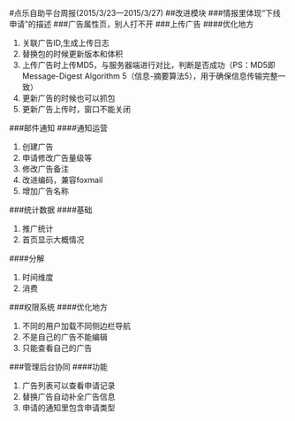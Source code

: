 #点乐自助平台周报(2015/3/23—2015/3/27)
##改进模块
###情报里体现“下线申请”的描述
###广告属性页，别人打不开
###上传广告
####优化地方
1. 关联广告ID,生成上传日志
2. 替换包的时候更新版本和体积
3. 上传广告时上传MD5，与服务器端进行对比，判断是否成功（PS：MD5即Message-Digest Algorithm 5（信息-摘要算法5），用于确保信息传输完整一致）
4. 更新广告的时候也可以抓包
5. 更新广告上传时，窗口不能关闭

###邮件通知
####通知运营
1. 创建广告
2. 申请修改广告量级等
3. 修改广告备注
4. 改进编码，兼容foxmail
5. 增加广告名称

###统计数据
####基础
1. 推广统计
2. 首页显示大概情况

####分解
1. 时间维度
2. 消费

###权限系统
####优化地方
1. 不同的用户加载不同侧边栏导航
2. 不是自己的广告不能编辑
3. 只能查看自己的广告

###管理后台协同
####功能
1. 广告列表可以查看申请记录
2. 替换广告自动补全广告信息
3. 申请的通知里包含申请类型
